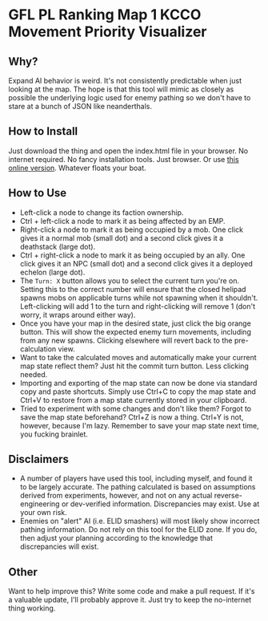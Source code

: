 # GFL PL Ranking Map 1 KCCO Movement Priority Visualizer

## Why?

Expand AI behavior is weird. It's not consistently predictable when just looking at the map. The hope is that this tool will mimic as closely as possible the underlying logic used for enemy pathing so we don't have to stare at a bunch of JSON like neanderthals.

## How to Install

Just download the thing and open the index.html file in your browser. No internet required. No fancy installation tools. Just browser. Or use [this online version](https://emerald-devel.github.io/gfl-pl-ranking-kcco-move-visualizer/index.html). Whatever floats your boat.

## How to Use

- Left-click a node to change its faction ownership.
- Ctrl + left-click a node to mark it as being affected by an EMP.
- Right-click a node to mark it as being occupied by a mob. One click gives it a normal mob (small dot) and a second click gives it a deathstack (large dot).
- Ctrl + right-click a node to mark it as being occupied by an ally. One click gives it an NPC (small dot) and a second click gives it a deployed echelon (large dot).
- The `Turn: X` button allows you to select the current turn you're on. Setting this to the correct number will ensure that the closed helipad spawns mobs on applicable turns while not spawning when it shouldn't. Left-clicking will add 1 to the turn and right-clicking will remove 1 (don't worry, it wraps around either way).
- Once you have your map in the desired state, just click the big orange button. This will show the expected enemy turn movements, including from any new spawns. Clicking elsewhere will revert back to the pre-calculation view.
- Want to take the calculated moves and automatically make your current map state reflect them? Just hit the commit turn button. Less clicking needed.
- Importing and exporting of the map state can now be done via standard copy and paste shortcuts. Simply use Ctrl+C to copy the map state and Ctrl+V to restore from a map state currently stored in your clipboard.
- Tried to experiment with some changes and don't like them? Forgot to save the map state beforehand? Ctrl+Z is now a thing. Ctrl+Y is not, however, because I'm lazy. Remember to save your map state next time, you fucking brainlet.

## Disclaimers

- A number of players have used this tool, including myself, and found it to be largely accurate. The pathing calculated is based on assumptions derived from experiments, however, and not on any actual reverse-engineering or dev-verified information. Discrepancies may exist. Use at your own risk.
- Enemies on "alert" AI (i.e. ELID smashers) will most likely show incorrect pathing information. Do not rely on this tool for the ELID zone. If you do, then adjust your planning according to the knowledge that discrepancies will exist.

## Other

Want to help improve this? Write some code and make a pull request. If it's a valuable update, I'll probably approve it. Just try to keep the no-internet thing working.
